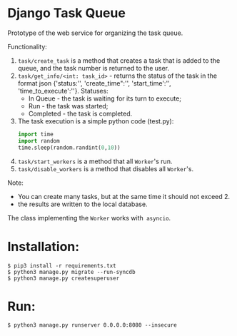 # Django Task Queue

Prototype of the web service for organizing the task queue.

Functionality:
1. `task/create_task` is a method that creates a task that is added to the queue, and the task number is returned to the user.
2. `task/get_info/<int: task_id>` - returns the status of the task in the format json {'status:'', 'create_time":'', 'start_time':'', 'time_to_execute':''}.
    Statuses:
     - In Queue - the task is waiting for its turn to execute;
     - Run - the task was started;
     - Completed - the task is completed.
3. The task execution is a simple python code (test.py):
    ```python
    import time
    import random
    time.sleep(random.randint(0,10))
    ```
4. `task/start_workers` is a method that all `Worker`'s run.
5. `task/disable_workers` is a method that disables all `Worker`'s.

Note:
* You can create many tasks, but at the same time it should not exceed 2.
* the results are written to the local database.


The class implementing the `Worker` works with` asyncio`.

Installation:
============
```
$ pip3 install -r requirements.txt
$ python3 manage.py migrate --run-syncdb
$ python3 manage.py createsuperuser
```
Run:
============
```
$ python3 manage.py runserver 0.0.0.0:8080 --insecure
```
